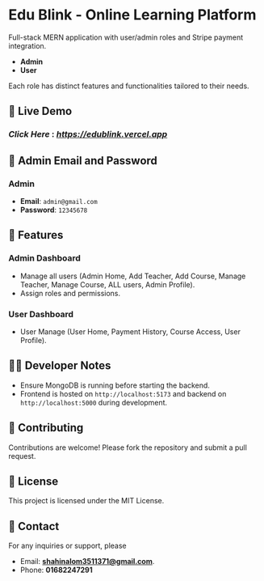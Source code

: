 # Edu Blink - Online Learning Platform

Full-stack MERN application with user/admin roles and Stripe payment
integration.


- **Admin**
- **User**

Each role has distinct features and functionalities tailored to their needs.

## 🔗 Live Demo

 ### _Click Here_ : _https://edublink.vercel.app_

## 🔐 Admin Email and Password


### Admin

- **Email**: `admin@gmail.com`
- **Password**: `12345678`

## 🚀 Features

### Admin Dashboard

- Manage all users (Admin Home, Add Teacher, Add Course, Manage Teacher, Manage Course, ALL users, Admin Profile).
- Assign roles and permissions.

### User Dashboard

- User Manage (User Home, Payment History, Course Access, User Profile).


## 🧑‍💻 Developer Notes

- Ensure MongoDB is running before starting the backend.
- Frontend is hosted on `http://localhost:5173` and backend on `http://localhost:5000` during development.


## 🤝 Contributing

Contributions are welcome! Please fork the repository and submit a pull request.


## 📜 License

This project is licensed under the MIT License.


## 💬 Contact

For any inquiries or support, please 
- Email: **shahinalom3511371@gmail.com**.
- Phone: **01682247291**

